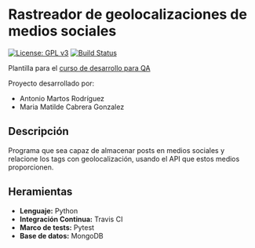 # Rastreador de geolocalizaciones de medios sociales
[![License: GPL v3](https://img.shields.io/badge/License-GPLv3-blue.svg)](https://www.gnu.org/licenses/gpl-3.0) [![Build Status](https://travis-ci.com/mati3/CursoTDD-GeolocalizadorSocial.svg?branch=master)](https://travis-ci.com/mati3/CursoTDD-GeolocalizadorSocial)


Plantilla para el [curso de desarrollo para QA](https://jj.github.io/curso-tdd)

Proyecto desarrollado por:

- Antonio Martos Rodríguez
- Maria Matilde Cabrera Gonzalez

## Descripción

Programa que sea capaz de almacenar posts en medios sociales y relacione los tags con geolocalización, usando el API que estos medios proporcionen.

## Heramientas

- **Lenguaje:** Python
- **Integración Continua:** Travis CI
- **Marco de tests:** Pytest
- **Base de datos:** MongoDB

